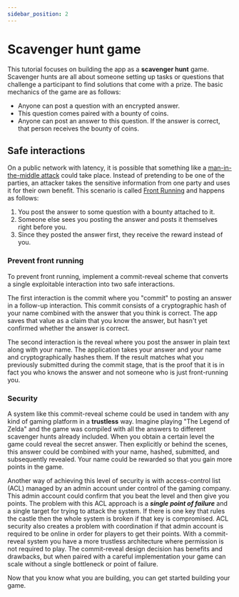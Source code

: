 ```yaml
---
sidebar_position: 2
---
```


# Scavenger hunt game

This tutorial focuses on building the app as a **scavenger hunt** game. Scavenger hunts are all about someone setting
up tasks or questions that challenge a participant to find solutions that come with a prize. The basic mechanics of the
game are as follows:

* Anyone can post a question with an encrypted answer.
* This question comes paired with a bounty of coins.
* Anyone can post an answer to this question. If the answer is correct, that person receives the bounty of coins.

## Safe interactions

On a public network with latency, it is possible that something like
a [man-in-the-middle attack](https://en.wikipedia.org/wiki/Man-in-the-middle_attack) could take place. Instead of
pretending to be one of the parties, an attacker takes the sensitive information from one party and uses it for their
own benefit. This scenario is called [Front Running](https://en.wikipedia.org/wiki/Front_running) and happens as
follows:

1. You post the answer to some question with a bounty attached to it.
2. Someone else sees you posting the answer and posts it themselves right before you.
3. Since they posted the answer first, they receive the reward instead of you.

### Prevent front running

To prevent front running, implement a commit-reveal scheme that converts a single exploitable interaction into two safe
interactions.

The first interaction is the commit where you "commit" to posting an answer in a follow-up interaction. This commit
consists of a cryptographic hash of your name combined with the answer that you think is correct. The app saves that
value as a claim that you know the answer, but hasn't yet confirmed whether the answer is correct.

The second interaction is the reveal where you post the answer in plain text along with your name. The application takes
your answer and your name and cryptographically hashes them. If the result matches what you previously submitted during
the commit stage, that is the proof that it is in fact you who knows the answer and not someone who is just
front-running
you.

### Security

A system like this commit-reveal scheme could be used in tandem with any kind of gaming platform in a **trustless** way.
Imagine playing "The Legend of Zelda" and the game was compiled with all the answers to different scavenger hunts
already
included. When you obtain a certain level the game could reveal the secret answer. Then explicitly or behind the scenes,
this answer could be combined with your name, hashed, submitted, and subsequently revealed. Your name could be rewarded
so that you gain more points in the game.

Another way of achieving this level of security is with access-control list (ACL) managed by an admin account under
control of the gaming company. This admin account could confirm that you beat the level and then give you points.
The problem with this ACL approach is a ***single point of failure*** and a single target for trying to attack the
system. If there is one key that rules the castle then the whole system is broken if that key is compromised. ACL
security also creates a problem with coordination if that admin account is required to be online in order for players to
get their points. With a commit-reveal system you have a more trustless architecture where permission is not required to
play. The commit-reveal design decision has benefits and drawbacks, but when paired with a careful implementation your
game can scale without a single bottleneck or point of failure.

Now that you know what you are building, you can get started building your game.
